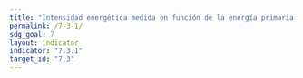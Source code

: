 ```yaml
---
title: "Intensidad energética medida en función de la energía primaria y el PIB"
permalink: /7-3-1/
sdg_goal: 7
layout: indicator
indicator: "7.3.1"
target_id: "7.3"
---
```


